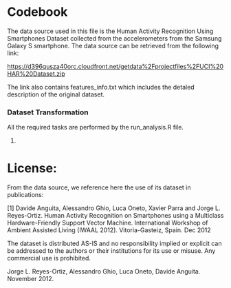 # Codebook

The data source used in this file is the Human Activity Recognition Using Smartphones Dataset collected from the accelerometers from the Samsung Galaxy S smartphone.
The data source can be retrieved from the following link:

https://d396qusza40orc.cloudfront.net/getdata%2Fprojectfiles%2FUCI%20HAR%20Dataset.zip

The link also contains features_info.txt which includes the detaled description of the original dataset.

### Dataset Transformation
All the required tasks are performed by the run_analysis.R file.

1. 

License:
========
From the data source, we reference here the use of its dataset in publications:

[1] Davide Anguita, Alessandro Ghio, Luca Oneto, Xavier Parra and Jorge L. Reyes-Ortiz. Human Activity Recognition on Smartphones using a Multiclass Hardware-Friendly Support Vector Machine. International Workshop of Ambient Assisted Living (IWAAL 2012). Vitoria-Gasteiz, Spain. Dec 2012

The dataset is distributed AS-IS and no responsibility implied or explicit can be addressed to the authors or their institutions for its use or misuse. Any commercial use is prohibited.

Jorge L. Reyes-Ortiz, Alessandro Ghio, Luca Oneto, Davide Anguita. November 2012.
